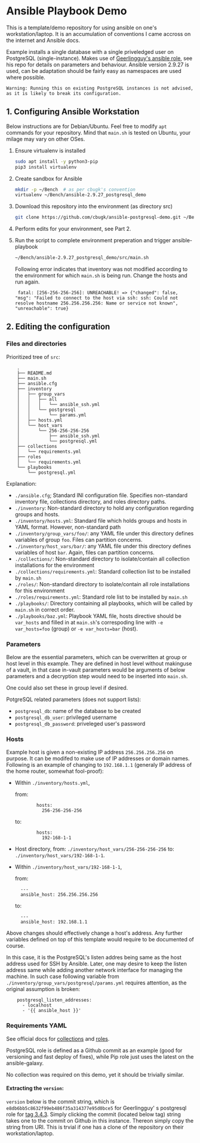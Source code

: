 # Ansible Playbook Demo

This is a template/demo repository for using ansible on one's workstation/laptop. It is an accumulation of conventions I came accross on the internet and Ansible docs.

Example installs a single database with a single priveledged user on PostgreSQL (single-instance). Makes use of [Geerlingguy's ansible role](https://github.com/geerlingguy/ansible-role-postgresql), see his repo for details on parameters and behaviour. Ansible version 2.9.27 is used, can be adaptation should be fairly easy as namespaces are used where possible.

```
Warning: Running this on existing PostgreSQL instances is not advised, as it is likely to break its configuration.
```


## 1. Configuring Ansible Workstation

Below instructions are for Debian/Ubuntu. Feel free to modify `apt` commands for your repository. Mind that `main.sh` is tested on Ubuntu, your milage may vary on other OSes.

1. Ensure virtualenv is installed
	```sh
	sudo apt install -y python3-pip
	pip3 install virtualenv
	```

2. Create sandbox for Ansible
	```sh
	mkdir -p ~/Bench  # as per cbugk's convention
	virtualenv ~/Bench/ansible-2.9.27_postgresql_demo
	```

3. Download this repository into the environment (as directory src)
	```sh
	git clone https://github.com/cbugk/ansible-postgresql-demo.git ~/Bench/ansible-2.9.27_postgresql_demo/src
	```

4. Perform edits for your environment, see Part 2.


5. Run the script to complete environment preperation and trigger ansible-playbook
	```sh
	~/Bench/ansible-2.9.27_postgresql_demo/src/main.sh
	```

	Following error indicates that inventory was not modified according to the environment for which `main.sh` is being run. Change the hosts and run again.

		fatal: [256-256-256-256]: UNREACHABLE! => {"changed": false, "msg": "Failed to connect to the host via ssh: ssh: Could not resolve hostname 256.256.256.256: Name or service not known", "unreachable": true}

## 2. Editing the configuration

### Files and directories

Prioritized tree of `src`:

		.
		├── README.md
		├── main.sh
		├── ansible.cfg
		├── inventory
		│   ├── group_vars
		│   │   ├── all
		│   │   │   └── ansible_ssh.yml
		│   │   └── postgresql
		│   │       └── params.yml
		│   ├── hosts.yml
		│   └── host_vars
		│       └── 256-256-256-256
		│           ├── ansible_ssh.yml
		│           └── postgresql.yml
		├── collections
		│   └── requirements.yml
		├── roles
		│   └── requirements.yml
		└── playbooks
		    └── postgresql.yml

Explanation:
* `./ansible.cfg`; Standard INI configuration file. Specifies non-standard inventory file, collections directory, and roles directory paths.
* `./inventory`: Non-standard directory to hold any configuration regarding groups and hosts.
* `./inventory/hosts.yml`: Standard file which holds groups and hosts in YAML format. However, non-standard path
* `./inventory/group_vars/foo/`: any YAML file under this directory defines variables of group `foo`. Files can partition concerns.
* `./inventory/host_vars/bar/`: any YAML file under this directory defines variables of host `bar`. Again, files can partition concerns.
* `./collections/`: Non-standard directory to isolate/contain all collection installations for the environment
* `./collections/requirements.yml`: Standard collection list to be installed by `main.sh`
* `./roles/`: Non-standard directory to isolate/contain all role installations for this environment
* `./roles/requirements.yml`: Standard role list to be installed by `main.sh`
* `./playbooks/`: Directory containing all playbooks, which will be called by `main.sh` in correct order.
* `./playbooks/baz.yml`: Playbook YAML file, hosts directive should be `var_hosts` and filled in at `main.sh`'s correspoding line with `-e var_hosts=foo` (group) or `-e var_hosts=bar` (host).

### Parameters

Below are the essential parameters, which can be overwritten at group or host level in this example. They are defined in host level without makinguse of a vault, in that case in-vault parameters would be arguments of below parameters and a decryption step would need to be inserted into `main.sh`.

One could also set these in group level if desired.

PotgreSQL related parameters (does not support lists):
* `postgresql_db`: name of the database to be created
* `postgresql_db_user`: privileged username
* `postgresql_db_password`: priveleged user's password

### Hosts

Example host is given a non-existing IP address `256.256.256.256` on purpose. It can be modifed to make use of IP addresses or domain names. Following is an example of changing to `192.168.1.1` (generaly IP address of the home router, somewhat fool-proof):

* Within `./inventory/hosts.yml`,

	from:

		      hosts:
		        256-256-256-256
	to:

			  hosts:
			    192-168-1-1
* Host directory, from: `./inventory/host_vars/256-256-256-256` to: `./inventory/host_vars/192-168-1-1`.
* Within `./inventory/host_vars/192-168-1-1`,

	from:

		---
		ansible_host: 256.256.256.256

	to:

		---
		ansible_host: 192.168.1.1

Above changes should effectively change a host's address. Any further variables defined on top of this template would require to be documented of course.

In this case, it is the PostgreSQL's listen addres being same as the host address used for SSH by Ansible. Later, one may desire to keep the listen address same while adding another network interface for managing the machine. In such case following variable from `./inventory/group_vars/postgresql/params.yml` requires attention, as the original assumption is broken:

		postgresql_listen_addresses:
		  - localhost
		  - '{{ ansible_host }}'

### Requirements YAML

See official docs for [collections](https://docs.ansible.com/ansible/devel/collections_guide/collections_installing.html#install-multiple-collections-with-a-requirements-file) and [roles](https://galaxy.ansible.com/docs/using/installing.html).

PostgreSQL role is defined as a Github commit as an example (good for versioning and fast deploy of fixes), while Pip role just uses the latest on the ansible-galaxy.

No collection was required on this demo, yet it should be trivially similar.

#### Extracting the `version`:

`version` below is the commit string, which is `e8db6bb5c8632f99eb486f35a314377e95d0bce5` for Geerlingguy'
s postgresql role for [tag 3.4.3](https://github.com/geerlingguy/ansible-role-postgresql/releases/tag/3.4.3). Simply clicking the commit (located below tag) string takes one to the commit on Github in this instance. Thereon simply copy the string from URI. This is trvial if one has a clone of the repository on their workstation/laptop.
